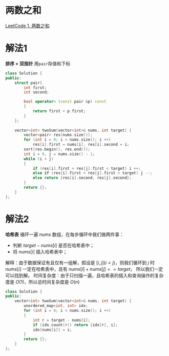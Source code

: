 # 两数之和
[LeetCode 1. 两数之和](https://leetcode.cn/problems/two-sum/)

# 解法1
**排序 + 双指针**
用`pair`存值和下标

```cpp
class Solution {
public:
    struct pair{
        int first;
        int second;

        bool operator< (const pair &p) const
        {
            return first < p.first;
        }
    };
    
    vector<int> twoSum(vector<int>& nums, int target) {
        vector<pair> res(nums.size());
        for (int i = 0; i < nums.size(); i ++)
            res[i].first = nums[i], res[i].second = i;
        sort(res.begin(), res.end());
        int i = 0, j = nums.size() - 1;
        while (i < j)
        {
            if (res[i].first + res[j].first < target) i ++;
            else if (res[i].first + res[j].first > target) j --;
            else return {res[i].second, res[j].second};
        }
        return {};
    }
};
```

# 解法2
**哈希表**
循环一遍 $nums$ 数组，在每步循环中我们做两件事：
- 判断 $target−nums[i]$ 是否在哈希表中；
- 将 $nums[i]$ 插入哈希表中；

解释：由于数据保证有且仅有一组解，假设是 $[i,j](i<j)$，则我们循环到 $j$ 时 $nums[i]$ 一定在哈希表中，且有 $nums[i]+nums[j]==target$， 所以我们一定可以找到解。
时间复杂度：由于只扫描一遍，且哈希表的插入和查询操作的复杂度是 $O(1)$，所以总时间复杂度是 $O(n)$

```cpp
class Solution {
public:
    vector<int> twoSum(vector<int>& nums, int target) {
        unordered_map<int, int> idx;
        for (int i = 0; i < nums.size(); i ++)
        {
            int r = target - nums[i];
            if (idx.count(r)) return {idx[r], i};
            idx[nums[i]] = i;
        }
        return {};
    }
};
```
